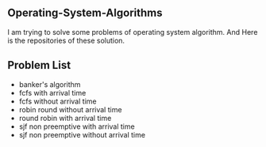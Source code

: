 ## Operating-System-Algorithms

I am trying to solve some problems of operating system algorithm. And Here is the repositories of these solution.

## Problem List
- banker's algorithm
- fcfs with arrival time
- fcfs without arrival time
- robin round without arrival time
- round robin with arrival time
- sjf non preemptive with arrival time
- sjf non preemptive without arrival time
